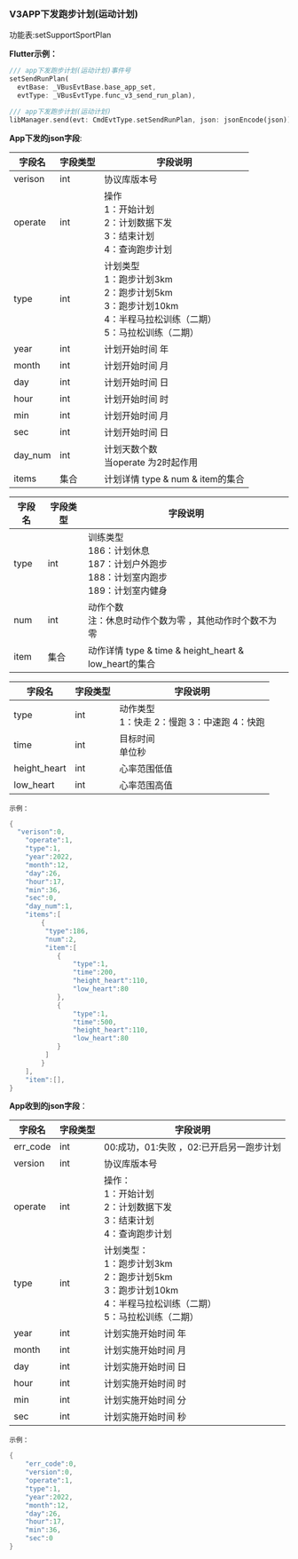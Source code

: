 ### V3APP下发跑步计划(运动计划)


功能表:setSupportSportPlan

**Flutter示例：**

```dart
/// app下发跑步计划(运动计划)事件号
setSendRunPlan(
  evtBase: _VBusEvtBase.base_app_set,
  evtType: _VBusEvtType.func_v3_send_run_plan),

/// app下发跑步计划(运动计划)
libManager.send(evt: CmdEvtType.setSendRunPlan, json: jsonEncode(json));
```



**App下发的json字段**:

| 字段名  | 字段类型 | 字段说明                                                     |
| ------- | -------- | ------------------------------------------------------------ |
| verison | int      | 协议库版本号                                                 |
| operate | int      | 操作<br />1：开始计划 <br />2：计划数据下发 <br />3：结束计划 <br />4：查询跑步计划 |
| type    | int      | 计划类型<br />1：跑步计划3km <br />2：跑步计划5km <br />3：跑步计划10km<br />4：半程马拉松训练（二期）<br />5：马拉松训练（二期） |
| year    | int      | 计划开始时间 年                                              |
| month   | int      | 计划开始时间 月                                              |
| day     | int      | 计划开始时间 日                                              |
| hour    | int      | 计划开始时间 时                                              |
| min     | int      | 计划开始时间 月                                              |
| sec     | int      | 计划开始时间 日                                              |
| day_num | int      | 计划天数个数<br />当operate 为2时起作用                   |
| items   | 集合     | 计划详情  type & num & item的集合                             |

| 字段名 | 字段类型 | 字段说明                                                     |
| ------ | -------- | ------------------------------------------------------------ |
| type   | int      | 训练类型 <br />186：计划休息 <br />187：计划户外跑步 <br />188：计划室内跑步<br />189：计划室内健身 |
| num    | int      | 动作个数<br />注：休息时动作个数为零 ，其他动作时个数不为零  |
| item   | 集合      | 动作详情  type & time & height_heart & low_heart的集合       |

| 字段名       | 字段类型 | 字段说明                                            |
| ------------ | -------- | --------------------------------------------------- |
| type         | int      | 动作类型<br /> 1：快走  2：慢跑  3：中速跑  4：快跑 |
| time         | int      | 目标时间  <br />单位秒                              |
| height_heart | int      | 心率范围低值                                        |
| low_heart    | int      | 心率范围高值                                        |

`示例：`

```c
{
  "verison":0,
    "operate":1,
    "type":1,
    "year":2022,
    "month":12,
    "day":26,
    "hour":17,
    "min":36,
    "sec":0,
    "day_num":1,
    "items":[
        {
         "type":186,
         "num":2,
         "item":[
            {
                "type":1,
                "time":200,
                "height_heart":110,
                "low_heart":80
            },
            {
                "type":1,
                "time":500,
                "height_heart":110,
                "low_heart":80
            }
         ]
        }
    ],
    "item":[],
}
```

**App收到的json字段**：

| 字段名   | 字段类型 | 字段说明                                                     |
| -------- | -------- | ------------------------------------------------------------ |
| err_code | int      | 00:成功，01:失败 ，02:已开启另一跑步计划                     |
| version  | int      | 协议库版本号                                                 |
| operate  | int      | 操作：<br />1：开始计划 <br />2：计划数据下发 <br />3：结束计划 <br />4：查询跑步计划 |
| type     | int      | 计划类型：<br />1：跑步计划3km <br />2：跑步计划5km <br />3：跑步计划10km <br />4：半程马拉松训练（二期）<br />5：马拉松训练（二期） |
| year     | int      | 计划实施开始时间 年                                          |
| month    | int      | 计划实施开始时间 月                                          |
| day      | int      | 计划实施开始时间 日                                          |
| hour     | int      | 计划实施开始时间 时                                          |
| min      | int      | 计划实施开始时间 分                                          |
| sec      | int      | 计划实施开始时间 秒                                          |

`示例：`

```c
{
    "err_code":0,
    "version":0,
    "operate":1,
    "type":1,
    "year":2022,
    "month":12,
    "day":26,
    "hour":17,
    "min":36,
    "sec":0
}
```

